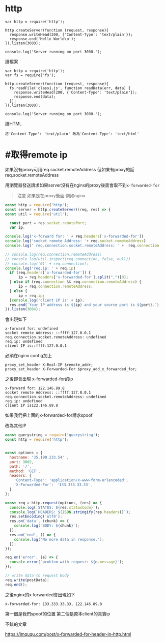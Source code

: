 # http

```
var http = require('http');

http.createServer(function (request, response){
  response.writeHead(200, {'Content-Type': 'text/plain'});
  response.end('Hello World\n');
}).listen(3000);

console.log('Server running on port 3000.');
```

讀檔案

```
var http = require('http');
var fs = require('fs');

http.createServer(function (request, response){
  fs.readFile('class1.js', function readData(err, data) {
    response.writeHead(200, {'Content-Type': 'text/plain'});
    response.end(data);
  });
}).listen(3000);

console.log('Server running on port 3000.');
```

讀HTML

```
將'Content-Type': 'text/plain' 改為'Content-Type': 'text/html'
```

# \#取得remote ip

如果沒有proxy可用req.socket.remoteAddress 但如果有proxy的話req.socket.remoteAddress

用瀏覽器發送請求如果server沒有在nginx的proxy後面會取不到`x-forwarded-for`

> 注意 如果是在proxy後面 例如nginx

```js
const http = require('http');
const server = http.createServer((req, res) => {
const util = require('util');

  const port = res.socket.remotePort;
  var ip;

console.log('x-forward for: ' + req.headers['x-forwarded-for'])
console.log('socket remote Address: '+ req.socket.remoteAddress)
console.log(' req.connection.socket.remoteAddress: ' +  req.connection.socket)

// console.log(req.connection.remoteAddress)
// console.log(util.inspect(req.connection, false, null))
// console.log('01' + req.connection);
console.log('req.ip: ' + req.ip)
  if (req.headers['x-forwarded-for']) {
      ip = req.headers['x-forwarded-for'].split(",")[0];
  } else if (req.connection && req.connection.remoteAddress) {
      ip = req.connection.remoteAddress;
  } else {
      ip = req.ip;
  }console.log('client IP is' + ip);
  res.end(`Your IP address is ${ip} and your source port is ${port}.`);
}).listen(3004);
```

會出現如下

```
x-forward for: undefined
socket remote Address: ::ffff:127.0.0.1
req.connection.socket.remoteAddress: undefined
req.ip: undefined
client IP is::ffff:127.0.0.1
```

必須在nginx config加上

```
proxy_set_header X-Real-IP $remote_addr;
proxy_set_header X-Forwarded-For $proxy_add_x_forwarded_for;
```

之後即會出現 x-forwarded-for的ip

```
x-forward for: 122.146.89.8
socket remote Address: ::ffff:127.0.0.1
req.connection.socket.remoteAddress: undefined
req.ip: undefined
client IP is122.146.89.8
```

如果我們把上面的x-forwarded-for請求spoof

改為其他IP

```js
const querystring = require('querystring');
const http = require('http');


const options = {
  hostname: '35.190.233.54' ,
  port: 3002,
  path: '/',
  method: 'GET',
  headers: {
    'Content-Type': 'application/x-www-form-urlencoded',
    'X-Forwarded-For':　'133.333.33.33',
  }
};

const req = http.request(options, (res) => {
  console.log(`STATUS: ${res.statusCode}`);
  console.log(`HEADERS: ${JSON.stringify(res.headers)}`);
  res.setEncoding('utf8');
  res.on('data', (chunk) => {
    console.log(`BODY: ${chunk}`);
  });
  res.on('end', () => {
    console.log('No more data in response.');
  });
});

req.on('error', (e) => {
  console.error(`problem with request: ${e.message}`);
});

// write data to request body
req.write(postData);
req.end();
```

之後nginx的x forwarded會出現如下

```
x-forwarded-for: 133.333.33.33, 122.146.89.8
```

第一個是我們spoof的位置 第二個是原本client的真實ip



不錯的文章

https://imququ.com/post/x-forwarded-for-header-in-http.html

